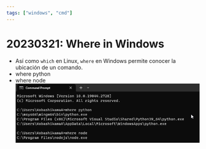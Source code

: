 ```yaml
---
tags: ["windows", "cmd"]
---
```


# 20230321: Where in Windows

- Así como `which` en Linux, `where` en Windows permite conocer la ubicación de un comando.
- where python
- where node
![](20230321-windows-where.png)